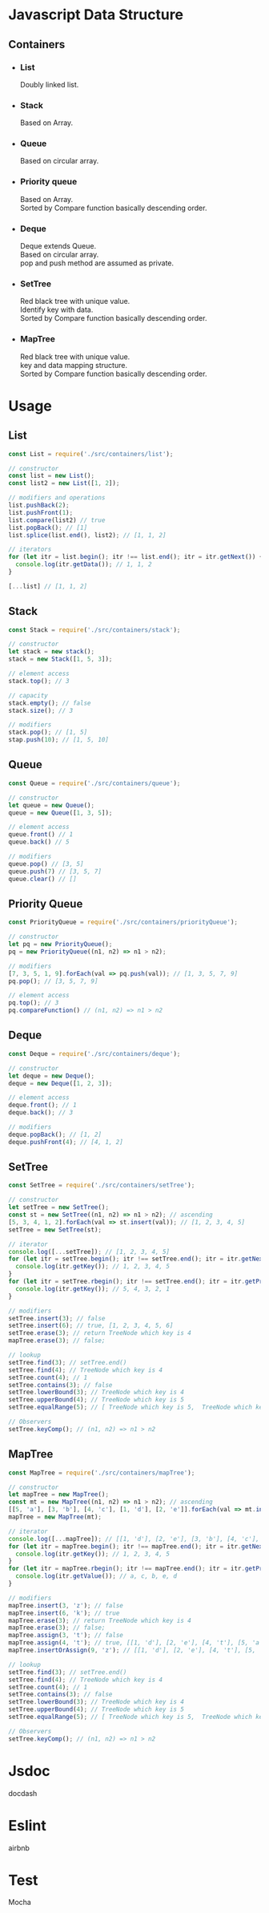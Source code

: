 # **Javascript Data Structure**
## Containers
- ### **List**  
  Doubly linked list.  
  
- ### **Stack**   
  Based on Array.  

- ### **Queue**  
  Based on circular array.     
  
- ### **Priority queue**
  Based on Array.  
  Sorted by Compare function basically descending order.  

- ### **Deque**    
  Deque extends Queue.  
  Based on circular array.  
  pop and push method are assumed as private.

- ### **SetTree**  
  Red black tree with unique value.   
  Identify key with data.  
  Sorted by Compare function basically descending order.

- ### **MapTree**  
  Red black tree with unique value.  
  key and data mapping structure.  
  Sorted by Compare function basically descending order.  

# Usage
## List
```javascript
const List = require('./src/containers/list');

// constructor
const list = new List();
const list2 = new List([1, 2]);

// modifiers and operations
list.pushBack(2);
list.pushFront(1);
list.compare(list2) // true
list.popBack(); // [1]
list.splice(list.end(), list2); // [1, 1, 2]

// iterators
for (let itr = list.begin(); itr !== list.end(); itr = itr.getNext()) {
  console.log(itr.getData()); // 1, 1, 2
}

[...list] // [1, 1, 2]
```

## Stack
```javascript
const Stack = require('./src/containers/stack');

// constructor
let stack = new stack();
stack = new Stack([1, 5, 3]);

// element access
stack.top(); // 3

// capacity
stack.empty(); // false
stack.size(); // 3

// modifiers
stack.pop(); // [1, 5]
stap.push(10); // [1, 5, 10]
```

## Queue
```javascript
const Queue = require('./src/containers/queue');

// constructor
let queue = new Queue();
queue = new Queue([1, 3, 5]);

// element access
queue.front() // 1
queue.back() // 5

// modifiers
queue.pop() // [3, 5]
queue.push(7) // [3, 5, 7]
queue.clear() // []
```

## Priority Queue
```javascript
const PriorityQueue = require('./src/containers/priorityQueue');

// constructor
let pq = new PriorityQueue();
pq = new PriorityQueue((n1, n2) => n1 > n2);

// modifiers
[7, 3, 5, 1, 9].forEach(val => pq.push(val)); // [1, 3, 5, 7, 9]
pq.pop(); // [3, 5, 7, 9]

// element access
pq.top(); // 3
pq.compareFunction() // (n1, n2) => n1 > n2
```

## Deque
```javascript
const Deque = require('./src/containers/deque');

// constructor
let deque = new Deque();
deque = new Deque([1, 2, 3]);

// element access
deque.front(); // 1
deque.back(); // 3

// modifiers
deque.popBack(); // [1, 2]
deque.pushFront(4); // [4, 1, 2]
```

## SetTree
```javascript
const SetTree = require('./src/containers/setTree');

// constructor
let setTree = new SetTree();
const st = new SetTree((n1, n2) => n1 > n2); // ascending
[5, 3, 4, 1, 2].forEach(val => st.insert(val)); // [1, 2, 3, 4, 5]
setTree = new SetTree(st);

// iterator
console.log([...setTree]); // [1, 2, 3, 4, 5]
for (let itr = setTree.begin(); itr !== setTree.end(); itr = itr.getNext()) {
  console.log(itr.getKey()); // 1, 2, 3, 4, 5
}
for (let itr = setTree.rbegin(); itr !== setTree.end(); itr = itr.getPrev()) {
  console.log(itr.getKey()); // 5, 4, 3, 2, 1
}

// modifiers
setTree.insert(3); // false
setTree.insert(6); // true, [1, 2, 3, 4, 5, 6]
setTree.erase(3); // return TreeNode which key is 4
mapTree.erase(3); // false;

// lookup
setTree.find(3); // setTree.end()
setTree.find(4); // TreeNode which key is 4
setTree.count(4); // 1
setTree.contains(3); // false
setTree.lowerBound(3); // TreeNode which key is 4
setTree.upperBound(4); // TreeNode which key is 5
setTree.equalRange(5); // [ TreeNode which key is 5,  TreeNode which key is 6]

// Observers
setTree.keyComp(); // (n1, n2) => n1 > n2
```

## MapTree
```javascript
const MapTree = require('./src/containers/mapTree');

// constructor
let mapTree = new MapTree();
const mt = new MapTree((n1, n2) => n1 > n2); // ascending
[[5, 'a'], [3, 'b'], [4, 'c'], [1, 'd'], [2, 'e']].forEach(val => mt.insert(val[0], val[1])); // [[1, 'd'], [2, 'e'], [3, 'b'], [4, 'c'], [5, 'a']]
mapTree = new MapTree(mt);

// iterator
console.log([...mapTree]); // [[1, 'd'], [2, 'e'], [3, 'b'], [4, 'c'], [5, 'a']]
for (let itr = mapTree.begin(); itr !== mapTree.end(); itr = itr.getNext()) {
  console.log(itr.getKey()); // 1, 2, 3, 4, 5
}
for (let itr = mapTree.rbegin(); itr !== mapTree.end(); itr = itr.getPrev()) {
  console.log(itr.getValue()); // a, c, b, e, d
}

// modifiers
mapTree.insert(3, 'z'); // false
mapTree.insert(6, 'k'); // true
mapTree.erase(3); // return TreeNode which key is 4
mapTree.erase(3); // false;
mapTree.assign(3, 't'); // false
mapTree.assign(4, 't'); // true, [[1, 'd'], [2, 'e'], [4, 't'], [5, 'a'], [6, 'k']]
mapTree.insertOrAssign(9, 'z'); // [[1, 'd'], [2, 'e'], [4, 't'], [5, 'a'], [6, 'k'], [9, 'z']]

// lookup
setTree.find(3); // setTree.end()
setTree.find(4); // TreeNode which key is 4
setTree.count(4); // 1
setTree.contains(3); // false
setTree.lowerBound(3); // TreeNode which key is 4
setTree.upperBound(4); // TreeNode which key is 5
setTree.equalRange(5); // [ TreeNode which key is 5,  TreeNode which key is 6]

// Observers
setTree.keyComp(); // (n1, n2) => n1 > n2
```

# Jsdoc  
docdash

# Eslint
airbnb

# Test
Mocha